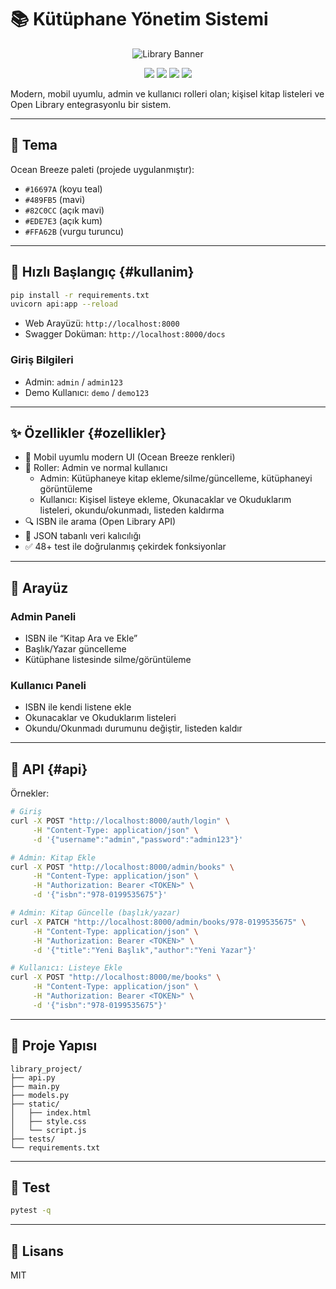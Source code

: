 # 📚 Kütüphane Yönetim Sistemi

<p align="center">
  <img src="https://dummyimage.com/1200x300/16697A/FFFFFF&text=K%C3%BCt%C3%BCphane+Y%C3%B6netim+Sistemi" alt="Library Banner" />
</p>

<p align="center">
  <a href="#kurulum"><img src="https://img.shields.io/badge/Kurulum-Kolay-489FB5?style=for-the-badge" /></a>
  <a href="#ozellikler"><img src="https://img.shields.io/badge/%C3%96zellikler-Zengin-82C0CC?style=for-the-badge" /></a>
  <a href="#kullanim"><img src="https://img.shields.io/badge/Kullan%C4%B1m-H%C4%B1zl%C4%B1-FFA62B?style=for-the-badge" /></a>
  <a href="#api"><img src="https://img.shields.io/badge/API-FastAPI-16697A?style=for-the-badge" /></a>
</p>

Modern, mobil uyumlu, admin ve kullanıcı rolleri olan; kişisel kitap listeleri ve Open Library entegrasyonlu bir sistem.

---

## 🎨 Tema
Ocean Breeze paleti (projede uygulanmıştır):
- `#16697A` (koyu teal)
- `#489FB5` (mavi)
- `#82C0CC` (açık mavi)
- `#EDE7E3` (açık kum)
- `#FFA62B` (vurgu turuncu)

---

## 🚀 Hızlı Başlangıç {#kullanim}
```bash
pip install -r requirements.txt
uvicorn api:app --reload
```
- Web Arayüzü: `http://localhost:8000`
- Swagger Doküman: `http://localhost:8000/docs`

### Giriş Bilgileri
- Admin: `admin` / `admin123`
- Demo Kullanıcı: `demo` / `demo123`

---

## ✨ Özellikler {#ozellikler}
- 📱 Mobil uyumlu modern UI (Ocean Breeze renkleri)
- 👤 Roller: Admin ve normal kullanıcı
  - Admin: Kütüphaneye kitap ekleme/silme/güncelleme, kütüphaneyi görüntüleme
  - Kullanıcı: Kişisel listeye ekleme, Okunacaklar ve Okuduklarım listeleri, okundu/okunmadı, listeden kaldırma
- 🔍 ISBN ile arama (Open Library API)
- 💾 JSON tabanlı veri kalıcılığı
- ✅ 48+ test ile doğrulanmış çekirdek fonksiyonlar

---

## 🧭 Arayüz

### Admin Paneli
- ISBN ile “Kitap Ara ve Ekle”
- Başlık/Yazar güncelleme
- Kütüphane listesinde silme/görüntüleme

### Kullanıcı Paneli
- ISBN ile kendi listene ekle
- Okunacaklar ve Okuduklarım listeleri
- Okundu/Okunmadı durumunu değiştir, listeden kaldır

---

## 🔌 API {#api}
Örnekler:
```bash
# Giriş
curl -X POST "http://localhost:8000/auth/login" \
     -H "Content-Type: application/json" \
     -d '{"username":"admin","password":"admin123"}'

# Admin: Kitap Ekle
curl -X POST "http://localhost:8000/admin/books" \
     -H "Content-Type: application/json" \
     -H "Authorization: Bearer <TOKEN>" \
     -d '{"isbn":"978-0199535675"}'

# Admin: Kitap Güncelle (başlık/yazar)
curl -X PATCH "http://localhost:8000/admin/books/978-0199535675" \
     -H "Content-Type: application/json" \
     -H "Authorization: Bearer <TOKEN>" \
     -d '{"title":"Yeni Başlık","author":"Yeni Yazar"}'

# Kullanıcı: Listeye Ekle
curl -X POST "http://localhost:8000/me/books" \
     -H "Content-Type: application/json" \
     -H "Authorization: Bearer <TOKEN>" \
     -d '{"isbn":"978-0199535675"}'
```
---

## 📁 Proje Yapısı
```
library_project/
├── api.py
├── main.py
├── models.py
├── static/
│   ├── index.html
│   ├── style.css
│   └── script.js
├── tests/
└── requirements.txt
```

---

## 🧪 Test
```bash
pytest -q
```

---

## 📜 Lisans
MIT
